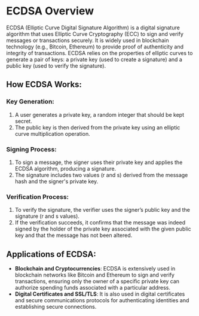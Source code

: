 # ECDSA Overview

ECDSA (Elliptic Curve Digital Signature Algorithm) is a digital signature algorithm that uses Elliptic Curve Cryptography (ECC) to sign and verify messages or transactions securely. It is widely used in blockchain technology (e.g., Bitcoin, Ethereum) to provide proof of authenticity and integrity of transactions. ECDSA relies on the properties of elliptic curves to generate a pair of keys: a private key (used to create a signature) and a public key (used to verify the signature).

## How ECDSA Works:

### Key Generation:
1. A user generates a private key, a random integer that should be kept secret.
2. The public key is then derived from the private key using an elliptic curve multiplication operation.

### Signing Process:
1. To sign a message, the signer uses their private key and applies the ECDSA algorithm, producing a signature.
2. The signature includes two values (r and s) derived from the message hash and the signer's private key.
 
### Verification Process:
1. To verify the signature, the verifier uses the signer’s public key and the signature (r and s values).
2. If the verification succeeds, it confirms that the message was indeed signed by the holder of the private key associated with the given public key and that the message has not been altered.

## Applications of ECDSA:
- **Blockchain and Cryptocurrencies**: ECDSA is extensively used in blockchain networks like Bitcoin and Ethereum to sign and verify transactions, ensuring only the owner of a specific private key can authorize spending funds associated with a particular address.
- **Digital Certificates and SSL/TLS**: It is also used in digital certificates and secure communications protocols for authenticating identities and establishing secure connections.
